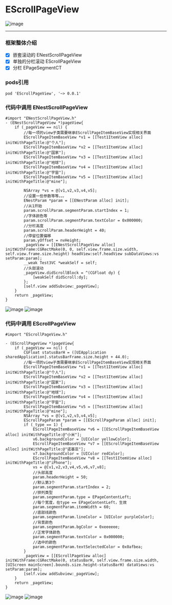 # EScrollPageView

![image](https://github.com/EasySnail/EScrollPageView/blob/master/EScrollPageView/%E6%95%88%E6%9E%9C%E5%9B%BE/Page.gif)

----------------------------------------
### 框架整体介绍
- [x] 嵌套滚动的 ENestScrollPageView
- [x] 单独的分栏滚动 EScrollPageView
- [x] 分栏 EPageSegmentCT

### pods引用
```objc
pod 'EScrollPageView', '~> 0.0.1'
```
### 代码中调用 ENestScrollPageView
```objc
#import "ENestScrollPageView.h"
- (ENestScrollPageView *)pageView{
    if (_pageView == nil) {
        //每一项的view子类需要继承EScrollPageItemBaseView实现相关界面
        EScrollPageItemBaseView *v1 = [[Test1ItemView alloc] initWithPageTitle:@"个人"];
        EScrollPageItemBaseView *v2 = [[Test1ItemView alloc] initWithPageTitle:@"国家"];
        EScrollPageItemBaseView *v3 = [[Test1ItemView alloc] initWithPageTitle:@"地球"];
        EScrollPageItemBaseView *v4 = [[Test1ItemView alloc] initWithPageTitle:@"宇宙"];
        EScrollPageItemBaseView *v5 = [[Test1ItemView alloc] initWithPageTitle:@"mine"];
        
        NSArray *vs = @[v1,v2,v3,v4,v5];
        //设置一些参数等等。。。
        ENestParam *param = [[ENestParam alloc] init];
        //从1开始
        param.scrollParam.segmentParam.startIndex = 1;
        //字体颜色等
        param.scrollParam.segmentParam.textColor = 0x000000;
        //分栏高度
        param.scrollParam.headerHeight = 40;
        //停留位置偏移
        param.yOffset = nvHeight;
        _pageView = [[ENestScrollPageView alloc] initWithFrame:CGRectMake(0, 0, self.view.frame.size.width, self.view.frame.size.height) headView:self.headView subDataViews:vs setParam:param];
        __weak Test3VC *weakSelf = self;
        //头部滚动
        _pageView.didScrollBlock = ^(CGFloat dy) {
            [weakSelf didScroll:dy];
        };
        [self.view addSubview:_pageView];
    }
    return _pageView;
}

```
![image](https://github.com/EasySnail/EScrollPageView/blob/master/EScrollPageView/%E6%95%88%E6%9E%9C%E5%9B%BE/simulator-11.png)
![image](https://github.com/EasySnail/EScrollPageView/blob/master/EScrollPageView/%E6%95%88%E6%9E%9C%E5%9B%BE/simulator-12.png)





### 代码中调用 EScrollPageView
```objc
#import "EScrollPageView.h"

- (EScrollPageView *)pageView{
    if (_pageView == nil) {
        CGFloat statusBarH = ([UIApplication sharedApplication].statusBarFrame.size.height + 44.0);
        //每一项的view子类需要继承EScrollPageItemBaseView实现相关界面
        EScrollPageItemBaseView *v1 = [[Test1ItemView alloc] initWithPageTitle:@"个人"];
        EScrollPageItemBaseView *v2 = [[Test1ItemView alloc] initWithPageTitle:@"国家"];
        EScrollPageItemBaseView *v3 = [[Test1ItemView alloc] initWithPageTitle:@"地球"];
        EScrollPageItemBaseView *v4 = [[Test1ItemView alloc] initWithPageTitle:@"宇宙"];
        EScrollPageItemBaseView *v5 = [[Test1ItemView alloc] initWithPageTitle:@"mine"];
        NSArray *vs = @[v1,v2,v3,v4,v5];
        EScrollPageParam *param = [[EScrollPageParam alloc] init];
        if (_type == 1) {
            EScrollPageItemBaseView *v6 = [[EScrollPageItemBaseView alloc] initWithPageTitle:@"小米"];
            v6.backgroundColor = [UIColor yellowColor];
            EScrollPageItemBaseView *v7 = [[EScrollPageItemBaseView alloc] initWithPageTitle:@"诺基亚"];
            v7.backgroundColor = [UIColor redColor];
            EScrollPageItemBaseView *v8 = [[Test1ItemView alloc] initWithPageTitle:@"iPhone"];
            vs = @[v1,v2,v3,v4,v5,v6,v7,v8];
            //头部高度
            param.headerHeight = 50;
            //默认第3个
            param.segmentParam.startIndex = 2;
            //排列类型
            param.segmentParam.type = EPageContentLeft;
            //每个宽度，在type == EPageContentLeft，生效
            param.segmentParam.itemWidth = 60;
            //底部线颜色
            param.segmentParam.lineColor = [UIColor purpleColor];
            //背景颜色
            param.segmentParam.bgColor = 0xeeeeee;
            //正常字体颜色
            param.segmentParam.textColor = 0x000000;
            //选中的颜色
            param.segmentParam.textSelectedColor = 0x0afbea;
        }
        _pageView = [[EScrollPageView alloc] initWithFrame:CGRectMake(0, statusBarH, self.view.frame.size.width, [UIScreen mainScreen].bounds.size.height-statusBarH) dataViews:vs setParam:param];
        [self.view addSubview:_pageView];
    }
    return _pageView;
}

```
![image](https://github.com/EasySnail/EScrollPageView/blob/master/EScrollPageView/%E6%95%88%E6%9E%9C%E5%9B%BE/simulator-01.png)
![image](https://github.com/EasySnail/EScrollPageView/blob/master/EScrollPageView/%E6%95%88%E6%9E%9C%E5%9B%BE/simulator-02.png)



